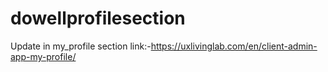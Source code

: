 # dowellprofilesection
Update in my_profile section 
link:-https://uxlivinglab.com/en/client-admin-app-my-profile/
